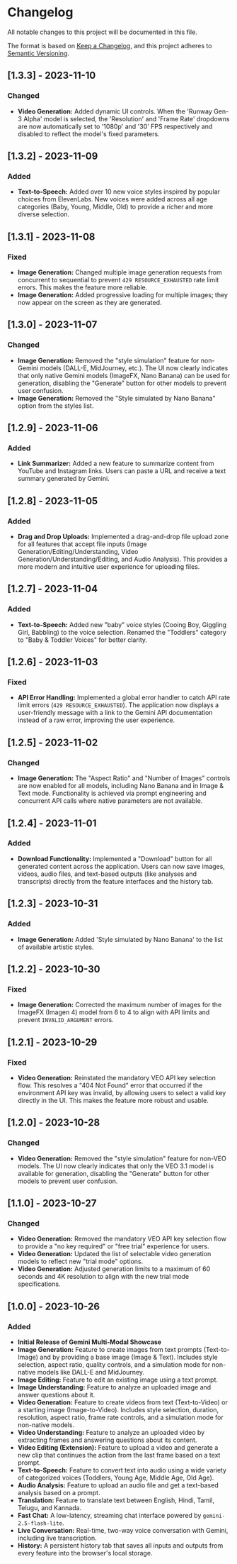# Changelog

All notable changes to this project will be documented in this file.

The format is based on [Keep a Changelog](https://keepachangelog.com/en/1.0.0/),
and this project adheres to [Semantic Versioning](https://semver.org/spec/v2.0.0.html).

## [1.3.3] - 2023-11-10

### Changed
- **Video Generation:** Added dynamic UI controls. When the 'Runway Gen-3 Alpha' model is selected, the 'Resolution' and 'Frame Rate' dropdowns are now automatically set to '1080p' and '30' FPS respectively and disabled to reflect the model's fixed parameters.

## [1.3.2] - 2023-11-09

### Added
- **Text-to-Speech:** Added over 10 new voice styles inspired by popular choices from ElevenLabs. New voices were added across all age categories (Baby, Young, Middle, Old) to provide a richer and more diverse selection.

## [1.3.1] - 2023-11-08

### Fixed
- **Image Generation:** Changed multiple image generation requests from concurrent to sequential to prevent `429 RESOURCE_EXHAUSTED` rate limit errors. This makes the feature more reliable.
- **Image Generation:** Added progressive loading for multiple images; they now appear on the screen as they are generated.

## [1.3.0] - 2023-11-07

### Changed
- **Image Generation:** Removed the "style simulation" feature for non-Gemini models (DALL-E, MidJourney, etc.). The UI now clearly indicates that only native Gemini models (ImageFX, Nano Banana) can be used for generation, disabling the "Generate" button for other models to prevent user confusion.
- **Image Generation:** Removed the "Style simulated by Nano Banana" option from the styles list.

## [1.2.9] - 2023-11-06

### Added
- **Link Summarizer:** Added a new feature to summarize content from YouTube and Instagram links. Users can paste a URL and receive a text summary generated by Gemini.

## [1.2.8] - 2023-11-05

### Added
- **Drag and Drop Uploads:** Implemented a drag-and-drop file upload zone for all features that accept file inputs (Image Generation/Editing/Understanding, Video Generation/Understanding/Editing, and Audio Analysis). This provides a more modern and intuitive user experience for uploading files.

## [1.2.7] - 2023-11-04

### Added
- **Text-to-Speech:** Added new "baby" voice styles (Cooing Boy, Giggling Girl, Babbling) to the voice selection. Renamed the "Toddlers" category to "Baby & Toddler Voices" for better clarity.

## [1.2.6] - 2023-11-03

### Fixed
- **API Error Handling:** Implemented a global error handler to catch API rate limit errors (`429 RESOURCE_EXHAUSTED`). The application now displays a user-friendly message with a link to the Gemini API documentation instead of a raw error, improving the user experience.

## [1.2.5] - 2023-11-02

### Changed
- **Image Generation:** The "Aspect Ratio" and "Number of Images" controls are now enabled for all models, including Nano Banana and in Image & Text mode. Functionality is achieved via prompt engineering and concurrent API calls where native parameters are not available.

## [1.2.4] - 2023-11-01

### Added
- **Download Functionality:** Implemented a "Download" button for all generated content across the application. Users can now save images, videos, audio files, and text-based outputs (like analyses and transcripts) directly from the feature interfaces and the history tab.

## [1.2.3] - 2023-10-31

### Added
- **Image Generation:** Added 'Style simulated by Nano Banana' to the list of available artistic styles.

## [1.2.2] - 2023-10-30

### Fixed
- **Image Generation:** Corrected the maximum number of images for the ImageFX (Imagen 4) model from 6 to 4 to align with API limits and prevent `INVALID_ARGUMENT` errors.

## [1.2.1] - 2023-10-29

### Fixed
- **Video Generation:** Reinstated the mandatory VEO API key selection flow. This resolves a "404 Not Found" error that occurred if the environment API key was invalid, by allowing users to select a valid key directly in the UI. This makes the feature more robust and usable.

## [1.2.0] - 2023-10-28

### Changed
- **Video Generation:** Removed the "style simulation" feature for non-VEO models. The UI now clearly indicates that only the VEO 3.1 model is available for generation, disabling the "Generate" button for other models to prevent user confusion.

## [1.1.0] - 2023-10-27

### Changed
- **Video Generation:** Removed the mandatory VEO API key selection flow to provide a "no key required" or "free trial" experience for users.
- **Video Generation:** Updated the list of selectable video generation models to reflect new "trial mode" options.
- **Video Generation:** Adjusted generation limits to a maximum of 60 seconds and 4K resolution to align with the new trial mode specifications.

## [1.0.0] - 2023-10-26

### Added
- **Initial Release of Gemini Multi-Modal Showcase**
- **Image Generation:** Feature to create images from text prompts (Text-to-Image) and by providing a base image (Image & Text). Includes style selection, aspect ratio, quality controls, and a simulation mode for non-native models like DALL-E and MidJourney.
- **Image Editing:** Feature to edit an existing image using a text prompt.
- **Image Understanding:** Feature to analyze an uploaded image and answer questions about it.
- **Video Generation:** Feature to create videos from text (Text-to-Video) or a starting image (Image-to-Video). Includes style selection, duration, resolution, aspect ratio, frame rate controls, and a simulation mode for non-native models.
- **Video Understanding:** Feature to analyze an uploaded video by extracting frames and answering questions about its content.
- **Video Editing (Extension):** Feature to upload a video and generate a new clip that continues the action from the last frame based on a text prompt.
- **Text-to-Speech:** Feature to convert text into audio using a wide variety of categorized voices (Toddlers, Young Age, Middle Age, Old Age).
- **Audio Analysis:** Feature to upload an audio file and get a text-based analysis based on a prompt.
- **Translation:** Feature to translate text between English, Hindi, Tamil, Telugu, and Kannada.
- **Fast Chat:** A low-latency, streaming chat interface powered by `gemini-2.5-flash-lite`.
- **Live Conversation:** Real-time, two-way voice conversation with Gemini, including live transcription.
- **History:** A persistent history tab that saves all inputs and outputs from every feature into the browser's local storage.